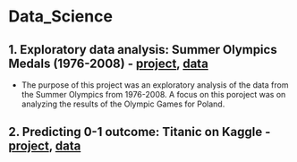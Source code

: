 # Data_Science

## 1. Exploratory data analysis: Summer Olympics Medals (1976-2008) - [project](https://github.com/joannakois/Data_Science/blob/master/Summer_olimpic_medals.ipynb), [data](https://www.kaggle.com/divyansh22/summer-olympics-medals)
+ The purpose of this project was an exploratory analysis of the data from the Summer Olympics from 1976-2008. A focus on this poroject was on analyzing the results of the Olympic Games for Poland.
## 2. Predicting 0-1 outcome: Titanic on Kaggle - [project](https://github.com/joannakois/Data_Science/blob/master/Kaggle_Titanic.py), [data](https://www.kaggle.com/c/titanic/data)
